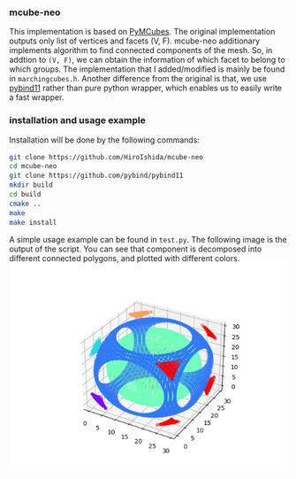 ### mcube-neo
This implementation is based on [PyMCubes](https://github.com/pmneila/PyMCubes). The original implementation outputs only list of vertices and facets (V, F). mcube-neo additionary implements algorithm to find connected components of the mesh. So, in addtion to `(V, F)`, we can obtain the information of which facet to belong to which groups. The implementation that I added/modified is mainly be found in `marchingcubes.h`. Another difference from the original is that, we use [pybind11](https://github.com/pybind/pybind11) rather than pure python wrapper, which enables us to easily write a fast wrapper.

### installation and usage example
Installation will be done by the following commands:
```sh
git clone https://github.com/HiroIshida/mcube-neo
cd mcube-neo
git clone https://github.com/pybind/pybind11
mkdir build
cd build
cmake ..
make
make install
```

A simple usage example can be found in `test.py`. The following image is the output of the script. You can see that component is decomposed into different connected polygons, and plotted with different colors.
![imagetest](/figs/test.png)

